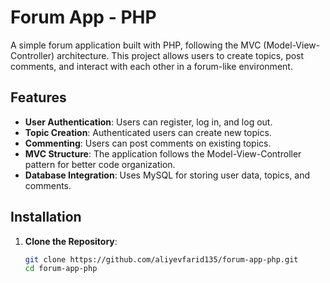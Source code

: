 # Forum App - PHP

A simple forum application built with PHP, following the MVC (Model-View-Controller) architecture. This project allows users to create topics, post comments, and interact with each other in a forum-like environment.

## Features

- **User Authentication**: Users can register, log in, and log out.
- **Topic Creation**: Authenticated users can create new topics.
- **Commenting**: Users can post comments on existing topics.
- **MVC Structure**: The application follows the Model-View-Controller pattern for better code organization.
- **Database Integration**: Uses MySQL for storing user data, topics, and comments.

## Installation

1. **Clone the Repository**:
   ```bash
   git clone https://github.com/aliyevfarid135/forum-app-php.git
   cd forum-app-php
